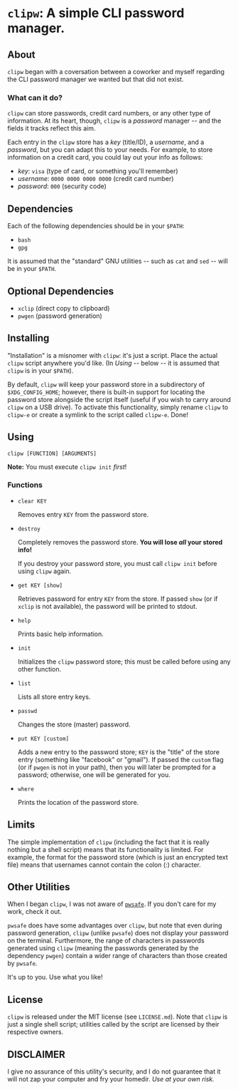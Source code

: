 `clipw`: A simple CLI password manager.
=======================================

About
-----
`clipw` began with a coversation between a coworker and myself regarding the CLI password
manager we wanted but that did not exist.

### What can it do?
`clipw` can store passwords, credit card numbers, or any other type of information. At its
heart, though, `clipw` is a _password_ manager -- and the fields it tracks reflect this
aim.

Each entry in the `clipw` store has a _key_ (title/ID), a _username_, and a _password_, but
you can adapt this to your needs. For example, to store information on a credit card, you
could lay out your info as follows:

* _key_: `visa` (type of card, or something you'll remember)
* _username_: `0000 0000 0000 0000` (credit card number)
* _password_: `000` (security code)

Dependencies
------------
Each of the following dependencies should be in your `$PATH`:

* `bash`
* `gpg`

It is assumed that the "standard" GNU utilities -- such as `cat` and `sed` -- will be in your
`$PATH`.

Optional Dependencies
---------------------
* `xclip` (direct copy to clipboard)
* `pwgen` (password generation)

Installing
----------
"Installation" is a misnomer with `clipw`: it's just a script. Place the actual `clipw` script
anywhere you'd like. (In _Using_ -- below -- it is assumed that `clipw` is in your `$PATH`).

By default, `clipw` will keep your password store in a subdirectory of `$XDG_CONFIG_HOME`;
however, there is built-in support for locating the password store alongside the script itself
(useful if you wish to carry around `clipw` on a USB drive). To activate this functionality,
simply rename `clipw` to `clipw-e` or create a symlink to the script called `clipw-e`. Done!

Using
-----
`clipw [FUNCTION] [ARGUMENTS]`

**Note:** You must execute `clipw init` _first_!

### Functions

* `clear KEY`

   Removes entry `KEY` from the password store.

* `destroy`

   Completely removes the password store. **You will lose _all_ your stored info!**

   If you destroy your password store, you must call `clipw init` before using
   `clipw` again.

* `get KEY [show]`

   Retrieves password for entry `KEY` from the store. If passed `show` (or if `xclip`
   is not available), the password will be printed to stdout.

* `help`

   Prints basic help information.

*  `init`

   Initializes the `clipw` password store; this must be called before using any other function.

* `list`

   Lists all store entry keys.

* `passwd`

   Changes the store (master) password.

* `put KEY [custom]`

   Adds a new entry to the password store; `KEY` is the "title" of the store entry
   (something like "facebook" or "gmail"). If passed the `custom` flag (or if `pwgen`
   is not in your path), then you will later be prompted for a password; otherwise,
   one will be generated for you.

* `where`

   Prints the location of the password store.

Limits
------
The simple implementation of `clipw` (including the fact that it is really nothing but a shell
script) means that its functionality is limited. For example, the format for the password
store (which is just an encrypted text file) means that usernames cannot contain the colon (:)
character.

Other Utilities
---------------
When I began `clipw`, I was not aware of [`pwsafe`](http://nsd.dyndns.org/pwsafe/). If you don't
care for my work, check it out.

`pwsafe` does have some advantages over `clipw`, but note that even during password generation,
`clipw` (unlike `pwsafe`) does not display your password on the terminal. Furthermore, the
range of characters in passwords generated using `clipw` (meaning the passwords generated by
the dependency `pwgen`) contain a wider range of characters than those created by `pwsafe`.

It's up to you. Use what you like!

License
-------
`clipw` is released under the MIT license (see `LICENSE.md`). Note that `clipw` is just a single
shell script; utilities called by the script are licensed by their respective owners.

DISCLAIMER
----------
I give no assurance of this utility's security, and I do not guarantee that it will not zap your
computer and fry your homedir. _Use at your own risk._
